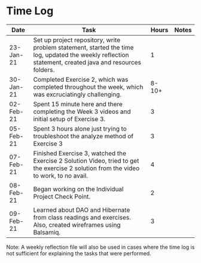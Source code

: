 # Time Log


| Date | Task | Hours | Notes|
|------|------|-------|------|
| 23-Jan-21| Set up project repository, write problem statement, started the time log, updated the weekly reflection statement, created java and resources folders.| 1 | |
| 30-Jan-21| Completed Exercise 2, which was completed throughout the week, which was excruciatingly challenging.|8-10+||
| 02-Feb-21| Spent 15 minute here and there completing the Week 3 videos and initial setup of Exercise 3.|3||
| 05-Feb-21| Spent 3 hours alone just trying to troubleshoot the analyze method of Exercise 3|3||
| 07-Feb-21| Finished Exercise 3, watched the Exercise 2 Solution Video, tried to get the exercise 2 solution from the video to work, to no avail.|4||
| 08-Feb-21| Began working on the Individual Project Check Point.|2||
| 09-Feb-21| Learned about DAO and Hibernate from class readings and exercises.  Also, created wireframes using Balsamiq.|3||
Note: A weekly reflection file will also be used in cases where the time log is not sufficient for explaining the tasks that were performed.